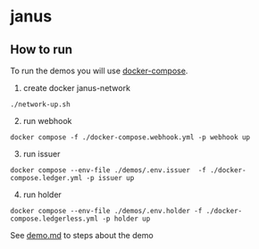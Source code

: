 # janus

## How to run 

To run the demos you will use [docker-compose](https://docs.docker.com/compose/gettingstarted/).

1. create docker janus-network

```
./network-up.sh
```

2. run webhook

```
docker compose -f ./docker-compose.webhook.yml -p webhook up
```

3. run issuer

```
docker compose --env-file ./demos/.env.issuer  -f ./docker-compose.ledger.yml -p issuer up
```

4. run holder

```
docker compose --env-file ./demos/.env.holder -f ./docker-compose.ledgerless.yml -p holder up
```

See [demo.md](./demo.md) to steps about the demo 